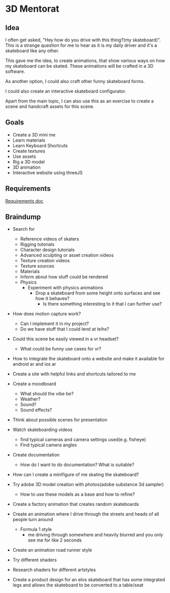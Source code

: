 # 3D Mentorat

## Idea

I often get asked, "Hey how do you drive with this thing?(my skateboard)". This is a strange question for me to hear as it is my daily driver and it's a skateboard like any other.

This gave me the idea, to create animations, that show various ways on how my skateboard can be skated. These animations will be crafted in a 3D software.

As another option, I could also craft other funny skateboard forms.

I could also create an interactive skateboard configurator.

Apart from the main topic, I can also use this as an exercise to create a scene and handcraft assets for this scene.

## Goals

- Create a 3D mini me
- Learn materials
- Learn Keyboard Shortcuts
- Create textures
- Use assets
- Rig a 3D model
- 3D animation
- Interactive website using threeJS

## Requirements

[Requirements doc](M3D_01-03_Merkblatt_Richtlinien.pdf)


## Braindump

- Search for
  - Reference videos of skaters
  - Rigging tutorials
  - Character design tutorials
  - Advanced sculpting or asset creation videos
  - Texture creation videos
  - Texture sources
  - Materials
  - Inform about how stuff could be rendered
  - Physics
    - Experiment with physics animations
      - Drop a skateboard from some height onto surfaces and see how it behaves?
        - Is there something interesting to it that I can further use?

- How does motion capture work?
  - Can I implement it in my project?
  - Do we have stuff that I could lend at leihs?

- Could this scene be easily viewed in a vr headset?
  - What could be funny use cases for vr?

- How to integrate the skateboard onto a website and make it available for android ar and ios ar

- Create a site with helpful links and shortcuts tailored to me
- Create a moodboard
  - What should the vibe be?
  - Weather?
  - Sound?
  - Sound effects?
- Think about possible scenes for presentation
- Watch skateboarding videos
  - find typical cameras and camera settings used(e.g. fisheye)
  - Find typical camera angles

- Create documentation
  - How do I want to do documentation? What is suitable?

- How can I create a minifigure of me skating the skateboard?
- Try adobe 3D model creation with photos(adobe substance 3d sampler)
  - How to use these models as a base and how to refine?

- Create a factory animation that creates random skateboards

- Create an animation where I drive through the streets and heads of all people turn around
  - Formula 1 style
    - me driving through somewhere and heavily blurred and you only see me for like 2 seconds

- Create an animation road runner style

- Try different shaders
- Research shaders for different artstyles

- Create a product design for an elos skateboard that has some integrated legs and allows the skateboard to be converted to a table/seat